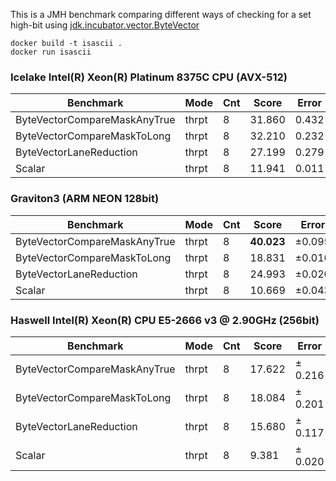 This is a JMH benchmark comparing different ways of checking for a set high-bit using [jdk.incubator.vector.ByteVector](https://docs.oracle.com/en/java/javase/20/docs/api/jdk.incubator.vector/jdk/incubator/vector/ByteVector.html)

```
docker build -t isascii .
docker run isascii
```


### Icelake Intel(R) Xeon(R) Platinum 8375C CPU (AVX-512)

| Benchmark                    | Mode  | Cnt | Score   | Error | Units |
|------------------------------|-------|-----|---------|-------|-------|
| ByteVectorCompareMaskAnyTrue | thrpt | 8   | 31.860  | 0.432 | ops/s |
| ByteVectorCompareMaskToLong  | thrpt | 8   | 32.210  | 0.232 | ops/s |
| ByteVectorLaneReduction      | thrpt | 8   | 27.199  | 0.279 | ops/s |
| Scalar                       | thrpt | 8   | 11.941  | 0.011 | ops/s |

### Graviton3 (ARM NEON 128bit)

| Benchmark                    | Mode  | Cnt | Score   | Error | Units |
|------------------------------|-------|-----|---------|-------|-------|
| ByteVectorCompareMaskAnyTrue | thrpt | 8   | __40.023__  | ±0.095| ops/s |
| ByteVectorCompareMaskToLong  | thrpt | 8   | 18.831  | ±0.010| ops/s |
| ByteVectorLaneReduction      | thrpt | 8   | 24.993  | ±0.020| ops/s |
| Scalar                       | thrpt | 8   | 10.669  | ±0.043| ops/s |


### Haswell Intel(R) Xeon(R) CPU E5-2666 v3 @ 2.90GHz (256bit)

| Benchmark                    | Mode  | Cnt | Score   | Error   | Units |
|------------------------------|-------|-----|---------|---------|-------|
| ByteVectorCompareMaskAnyTrue | thrpt | 8   | 17.622  | ± 0.216 | ops/s |
| ByteVectorCompareMaskToLong  | thrpt | 8   | 18.084  | ± 0.201 | ops/s |
| ByteVectorLaneReduction      | thrpt | 8   | 15.680  | ± 0.117 | ops/s |
| Scalar                       | thrpt | 8   | 9.381   | ± 0.020 | ops/s |
